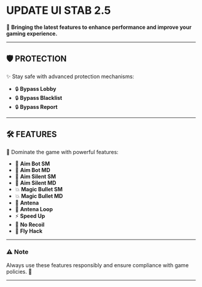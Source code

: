 #  UPDATE UI STAB 2.5  
🚀 **Bringing the latest features to enhance performance and improve your gaming experience.**  

---

## 🛡️ **PROTECTION**  
✨ Stay safe with advanced protection mechanisms:  
- 🔒 **Bypass Lobby**  
- 🔒 **Bypass Blacklist**  
- 🔒 **Bypass Report**  

---

## 🛠️ **FEATURES**  
🎯 Dominate the game with powerful features:  
- 🎯 **Aim Bot SM**  
- 🎯 **Aim Bot MD**  
- 🎯 **Aim Silent SM**  
- 🎯 **Aim Silent MD**  
- 💥 **Magic Bullet SM**  
- 💥 **Magic Bullet MD**  
- 📡 **Antena**  
- 🔁 **Antena Loop**  
- ⚡ **Speed Up**  
- 🎯 **No Recoil**  
- 🛫 **Fly Hack**  

---

### ⚠️ **Note**  
Always use these features responsibly and ensure compliance with game policies. 🚨  

---
